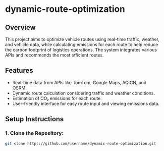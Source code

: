 # dynamic-route-optimization
## Overview
This project aims to optimize vehicle routes using real-time traffic, weather, and vehicle data, while calculating emissions for each route to help reduce the carbon footprint of logistics operations. The system integrates various APIs and recommends the most efficient routes.

## Features
- Real-time data from APIs like TomTom, Google Maps, AQICN, and OSRM.
- Dynamic route calculation considering traffic and weather conditions.
- Estimation of CO₂ emissions for each route.
- User-friendly interface for easy route input and viewing emissions data.

## Setup Instructions

### 1. Clone the Repository:
```bash
git clone https://github.com/username/dynamic-route-optimization.git

